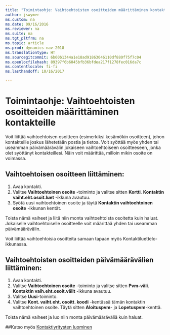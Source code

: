 ```yaml
---
title: "Toimintaohje: Vaihtoehtoisten osoitteiden määrittäminen kontakteille"
author: jswymer
ms.custom: na
ms.date: 09/16/2016
ms.reviewer: na
ms.suite: na
ms.tgt_pltfrm: na
ms.topic: article
ms.prod: dynamics-nav-2018
ms.translationtype: HT
ms.sourcegitcommit: 6b60b1344a1e18ad91863046110df880f75f7c04
ms.openlocfilehash: 89397f6b6045bfb36bfdea217f1278fec016da7c
ms.contentlocale: fi-fi
ms.lasthandoff: 10/16/2017

---
```

# <a name="how-to-set-up-alternative-addresses-for-contacts"></a>Toimintaohje: Vaihtoehtoisten osoitteiden määrittäminen kontakteille
Voit liittää vaihtoehtoisen osoitteen (esimerkiksi kesämökin osoitteen), johon kontakteille joskus lähetetään postia ja tietoa. Voit syöttää myös yhden tai useamman päivämäärävälin jokaiseen vaihtoehtoiseen osoitteeseen, jonka olet syöttänyt kontakteillesi. Näin voit määrittää, milloin mikin osoite on voimassa.

## <a name="to-assign-an-alternative-address"></a>Vaihtoehtoisen osoitteen liittäminen:
1. Avaa kontakti.
2. Valitse **Vaihtoehtoinen osoite** -toiminto ja valitse sitten **Kortti**. **Kontaktin vaiht.eht.osoit.luet** -ikkuna avautuu.
3. Syötä uusi vaihtoehtoinen osoite ja täytä **Kontaktin vaihtoehtoinen osoite** -ikkunan kentät.

Toista nämä vaiheet ja liitä niin monta vaihtoehtoista osoitetta kuin haluat. Jokaiselle vaihtoehtoiselle osoitteelle voit määrittää yhden tai useamman päivämäärävälin.

Voit liittää vaihtoehtoisia osoitteita samaan tapaan myös Kontaktiluettelo-ikkunassa.

## <a name="to-assign-an-alternative-address-date-range"></a>Vaihtoehtoisten osoitteiden päivämäärävälien liittäminen:
1. Avaa kontakti.
2. Valitse **Vaihtoehtoinen osoite** -toiminto ja valitse sitten **Pvm-väli**. **Kontaktin vaih.eht.osoit.välit** -ikkuna avautuu.
3. Valitse **Uusi**-toiminto.
4. Valitse **Kont. vaiht.eht. osoitt. koodi** -kentässä tämän kontaktin vaihtoehtoinen osoite. Täytä sitten **Aloituspvm**- ja **Lopetuspvm**-kenttä.

Toista nämä vaiheet ja luo niin monta päivämääräväliä kuin haluat.

##<a name="see-also"></a>Katso myös
[Kontaktiyritysten luominen](marketing-create-contact-companies.md)

